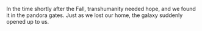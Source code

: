 
In the time shortly after the Fall, transhumanity needed hope, and we found it in the pandora gates.  Just as we lost our home, the galaxy suddenly opened up to us.